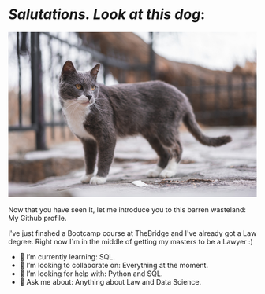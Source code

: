 # *Salutations. Look at this dog*:
![main](imagengatoparagit.png)

Now that you have seen It, let me introduce you to this barren wasteland: My Github profile. 

I've just finshed a Bootcamp course at TheBridge and I've already got a Law degree. 
Right now I´m in the middle of getting my masters to be a Lawyer :)

- 🌱 I’m currently learning: SQL.
- 👯 I’m looking to collaborate on: Everything at the moment.
- 🤔 I’m looking for help with: Python and SQL.
- 💬 Ask me about: Anything about Law and Data Science.
